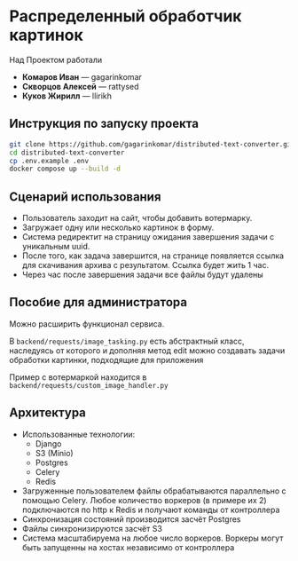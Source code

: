 # Распределенный обработчик картинок
Над Проектом работали
- **Комаров Иван** — gagarinkomar
- **Скворцов Алексей** — rattysed
- **Куков Жирилл** — llirikh


## Инструкция по запуску проекта

```bash
git clone https://github.com/gagarinkomar/distributed-text-converter.git
cd distributed-text-converter
cp .env.example .env
docker compose up --build -d
```

## Сценарий использования
- Пользователь заходит на сайт, чтобы добавить вотермарку.
- Загружает одну или несколько картинок в форму.
- Система редиректит на страницу ожидания завершения задачи с уникальным uuid.
- После того, как задача завершится, на странице 
появляется ссылка для скачивания архива с результатом. Ссылка будет жить 1 час.
- Через час после завершения задачи все файлы будут удалены

## Пособие для администратора
Можно расширить функционал сервиса.

В `backend/requests/image_tasking.py` есть абстрактный класс,
наследуясь от которого и дополняя метод edit можно создавать задачи обработки картинки, подходящие для приложения

Пример с вотермаркой находится в `backend/requests/custom_image_handler.py`

## Архитектура

- Использованные технологии:
  - Django
  - S3 (Minio)
  - Postgres
  - Celery
  - Redis
- Загруженные пользователем файлы обрабатываются параллельно с помощью Celery.
Любое количество воркеров (в примере их 2) подключаются по http к Redis и получают команды от контроллера
- Синхронизация состояний производится засчёт Postgres
- Файлы синхронизируются засчёт S3
- Система масштабируема на любое число воркеров. Воркеры могут быть запущенны на хостах
независимо от контроллера